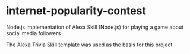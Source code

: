# internet-popularity-contest
Node.js implementation of Alexa Skill (Node.js) for playing a game about social media followers

The Alexa Trivia Skill template was used as the basis for this project.
